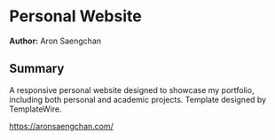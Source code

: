 # Personal Website

**Author:** Aron Saengchan

## Summary
A responsive personal website designed to showcase my portfolio, including both personal and academic projects. Template designed by TemplateWire.

<a href="https://aronsaengchan.com/" target="_blank">https://aronsaengchan.com/</a>